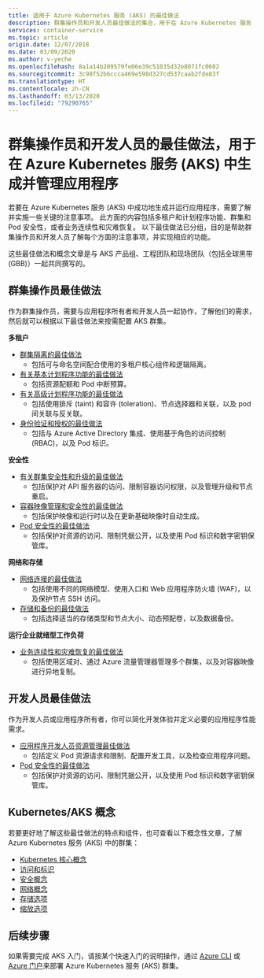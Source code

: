 ```yaml
---
title: 适用于 Azure Kubernetes 服务 (AKS) 的最佳做法
description: 群集操作员和开发人员最佳做法的集合，用于在 Azure Kubernetes 服务 (AKS) 中生成并管理应用程序
services: container-service
ms.topic: article
origin.date: 12/07/2018
ms.date: 03/09/2020
ms.author: v-yeche
ms.openlocfilehash: 8a1a14b209579fe06e39c51035d32e8071fc0602
ms.sourcegitcommit: 3c98f52b6ccca469e598d327cd537caab2fde83f
ms.translationtype: HT
ms.contentlocale: zh-CN
ms.lasthandoff: 03/13/2020
ms.locfileid: "79290765"
---
```

# <a name="cluster-operator-and-developer-best-practices-to-build-and-manage-applications-on-azure-kubernetes-service-aks"></a>群集操作员和开发人员的最佳做法，用于在 Azure Kubernetes 服务 (AKS) 中生成并管理应用程序

若要在 Azure Kubernetes 服务 (AKS) 中成功地生成并运行应用程序，需要了解并实施一些关键的注意事项。 此方面的内容包括多租户和计划程序功能、群集和 Pod 安全性，或者业务连续性和灾难恢复。 以下最佳做法已分组，目的是帮助群集操作员和开发人员了解每个方面的注意事项，并实现相应的功能。

这些最佳做法和概念文章是与 AKS 产品组、工程团队和现场团队（包括全球黑带 (GBB)）一起共同撰写的。

## <a name="cluster-operator-best-practices"></a>群集操作员最佳做法

作为群集操作员，需要与应用程序所有者和开发人员一起协作，了解他们的需求， 然后就可以根据以下最佳做法来按需配置 AKS 群集。

**多租户**

* [群集隔离的最佳做法](operator-best-practices-cluster-isolation.md)
    * 包括可与命名空间配合使用的多租户核心组件和逻辑隔离。
* [有关基本计划程序功能的最佳做法](operator-best-practices-scheduler.md)
    * 包括资源配额和 Pod 中断预算。
* [有关高级计划程序功能的最佳做法](operator-best-practices-advanced-scheduler.md)
    * 包括使用排斥 (taint) 和容许 (toleration)、节点选择器和关联，以及 pod 间关联与反关联。
* [身份验证和授权的最佳做法](operator-best-practices-identity.md)
    * 包括与 Azure Active Directory 集成、使用基于角色的访问控制 (RBAC)，以及 Pod 标识。

**安全性**

* [有关群集安全性和升级的最佳做法](operator-best-practices-cluster-security.md)
    * 包括保护对 API 服务器的访问、限制容器访问权限，以及管理升级和节点重启。
* [容器映像管理和安全性的最佳做法](operator-best-practices-container-image-management.md)
    * 包括保护映像和运行时以及在更新基础映像时自动生成。
* [Pod 安全性的最佳做法](developer-best-practices-pod-security.md)
    * 包括保护对资源的访问、限制凭据公开，以及使用 Pod 标识和数字密钥保管库。

**网络和存储**

* [网络连接的最佳做法](operator-best-practices-network.md)
    * 包括使用不同的网络模型、使用入口和 Web 应用程序防火墙 (WAF)，以及保护节点 SSH 访问。
* [存储和备份的最佳做法](operator-best-practices-storage.md)
    * 包括选择适当的存储类型和节点大小、动态预配卷，以及数据备份。

**运行企业就绪型工作负荷**

* [业务连续性和灾难恢复的最佳做法](operator-best-practices-multi-region.md)
    * 包括使用区域对、通过 Azure 流量管理器管理多个群集，以及对容器映像进行异地复制。

## <a name="developer-best-practices"></a>开发人员最佳做法

作为开发人员或应用程序所有者，你可以简化开发体验并定义必要的应用程序性能需求。

* [应用程序开发人员资源管理最佳做法](developer-best-practices-resource-management.md)
    * 包括定义 Pod 资源请求和限制、配置开发工具，以及检查应用程序问题。
* [Pod 安全性的最佳做法](developer-best-practices-pod-security.md)
    * 包括保护对资源的访问、限制凭据公开，以及使用 Pod 标识和数字密钥保管库。

## <a name="kubernetes--aks-concepts"></a>Kubernetes/AKS 概念

若要更好地了解这些最佳做法的特点和组件，也可查看以下概念性文章，了解 Azure Kubernetes 服务 (AKS) 中的群集：

* [Kubernetes 核心概念](concepts-clusters-workloads.md)
* [访问和标识](concepts-identity.md)
* [安全概念](concepts-security.md)
* [网络概念](concepts-network.md)
* [存储选项](concepts-storage.md)
* [缩放选项](concepts-scale.md)

## <a name="next-steps"></a>后续步骤

如果需要完成 AKS 入门，请按某个快速入门的说明操作，通过 [Azure CLI](kubernetes-walkthrough.md) 或 [Azure 门户](kubernetes-walkthrough-portal.md)来部署 Azure Kubernetes 服务 (AKS) 群集。

<!-- Update_Description: wording update -->